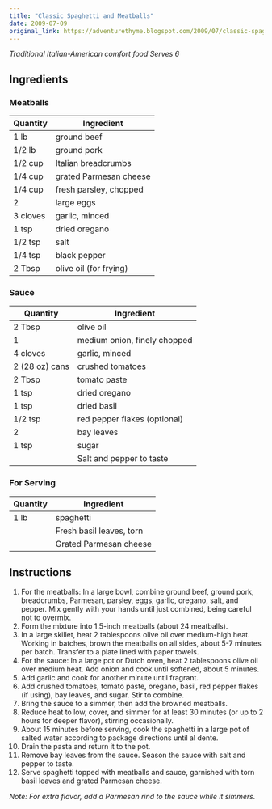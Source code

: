 ```yaml
---
title: "Classic Spaghetti and Meatballs"
date: 2009-07-09
original_link: https://adventurethyme.blogspot.com/2009/07/classic-spaghetti-and-meatballs.html
---
```


_Traditional Italian-American comfort food_
_Serves 6_

## Ingredients

### Meatballs
| Quantity | Ingredient |
| -------- | ---------- |
| 1 lb | ground beef |
| 1/2 lb | ground pork |
| 1/2 cup | Italian breadcrumbs |
| 1/4 cup | grated Parmesan cheese |
| 1/4 cup | fresh parsley, chopped |
| 2 | large eggs |
| 3 cloves | garlic, minced |
| 1 tsp | dried oregano |
| 1/2 tsp | salt |
| 1/4 tsp | black pepper |
| 2 Tbsp | olive oil (for frying) |

### Sauce
| Quantity | Ingredient |
| -------- | ---------- |
| 2 Tbsp | olive oil |
| 1 | medium onion, finely chopped |
| 4 cloves | garlic, minced |
| 2 (28 oz) cans | crushed tomatoes |
| 2 Tbsp | tomato paste |
| 1 tsp | dried oregano |
| 1 tsp | dried basil |
| 1/2 tsp | red pepper flakes (optional) |
| 2 | bay leaves |
| 1 tsp | sugar |
| | Salt and pepper to taste |

### For Serving
| Quantity | Ingredient |
| -------- | ---------- |
| 1 lb | spaghetti |
| | Fresh basil leaves, torn |
| | Grated Parmesan cheese |

## Instructions

1. For the meatballs: In a large bowl, combine ground beef, ground pork, breadcrumbs, Parmesan, parsley, eggs, garlic, oregano, salt, and pepper. Mix gently with your hands until just combined, being careful not to overmix.
2. Form the mixture into 1.5-inch meatballs (about 24 meatballs).
3. In a large skillet, heat 2 tablespoons olive oil over medium-high heat. Working in batches, brown the meatballs on all sides, about 5-7 minutes per batch. Transfer to a plate lined with paper towels.
4. For the sauce: In a large pot or Dutch oven, heat 2 tablespoons olive oil over medium heat. Add onion and cook until softened, about 5 minutes.
5. Add garlic and cook for another minute until fragrant.
6. Add crushed tomatoes, tomato paste, oregano, basil, red pepper flakes (if using), bay leaves, and sugar. Stir to combine.
7. Bring the sauce to a simmer, then add the browned meatballs.
8. Reduce heat to low, cover, and simmer for at least 30 minutes (or up to 2 hours for deeper flavor), stirring occasionally.
9. About 15 minutes before serving, cook the spaghetti in a large pot of salted water according to package directions until al dente.
10. Drain the pasta and return it to the pot.
11. Remove bay leaves from the sauce. Season the sauce with salt and pepper to taste.
12. Serve spaghetti topped with meatballs and sauce, garnished with torn basil leaves and grated Parmesan cheese.

_Note: For extra flavor, add a Parmesan rind to the sauce while it simmers._
